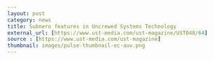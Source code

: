 ```yaml
---
layout: post
category: news
title: Subnero features in Uncrewed Systems Technology
external_url: [https://www.ust-media.com/ust-magazine/UST048/64]
source : [https://www.ust-media.com/ust-magazine]
thumbnail: images/pulse-thumbnail-ec-auv.png
---
```

